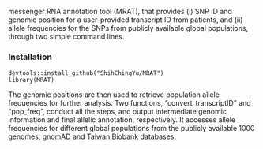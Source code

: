 messenger RNA annotation tool (MRAT), that provides (i) SNP ID and genomic position for a user-provided transcript ID from patients, and (ii) allele frequencies for the SNPs from publicly available global populations, through two simple command lines.


### Installation

```{r package}
devtools::install_github("ShihChingYu/MRAT")
library(MRAT)
```

The genomic positions are then used to retrieve population allele frequencies for further analysis. Two functions, “convert_transcriptID” and “pop_freq”, conduct all the steps, and output intermediate genomic information and final allelic annotation, respectively. It accesses allele frequencies for different global populations from the publicly available 1000 genomes, gnomAD and Taiwan Biobank databases. 
